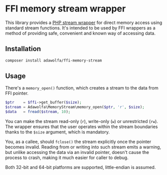 # FFI memory stream wrapper

This library provides a [PHP stream wrapper](https://www.php.net/manual/en/class.streamwrapper.php) for direct memory access using standard stream functions. It's intended to be used by FFI wrappers as a method of providing safe, convenient and known way of accessing data.

## Installation

~~~bash
composer install adawolfa/ffi-memory-stream
~~~

## Usage

There's a `memory_open()` function, which creates a stream to the data from FFI pointer.

~~~php
$ptr    = $ffi->get_buffer($size);
$stream = Adawolfa\MemoryStream\memory_open($ptr, 'r', $size);
$data   = fread($stream, 10);
~~~

You can make the stream read-only (`r`), write-only (`w`) or unrestricted (`rw`). The wrapper ensures that the user operates within the stream boundaries thanks to the `$size` argument, which is mandatory.

You, as a callee, should `fclose()` the stream explicitly once the pointer becomes invalid. Reading from or writing into such stream emits a warning, but unlike accessing the data via an invalid pointer, doesn't cause the process to crash, making it much easier for caller to debug.

Both 32-bit and 64-bit platforms are supported, little-endian is assumed.